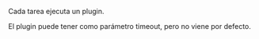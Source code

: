 Cada tarea ejecuta un plugin.

El plugin puede tener como parámetro timeout, pero no viene por defecto.
